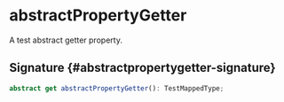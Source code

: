 # abstractPropertyGetter

A test abstract getter property.

## Signature {#abstractpropertygetter-signature}

```typescript
abstract get abstractPropertyGetter(): TestMappedType;
```

